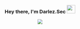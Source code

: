 
<h3 align="center">Hey there, I'm Darlez.Sec</a> <img src="https://emojis.slackmojis.com/emojis/images/1579216111/7550/pikachu_wave.gif?1579216111" width="28" /> </h3>
<p align="center">
<img src="https://i.gifer.com/DirG.gif" wirdth="300" /> </h3>
